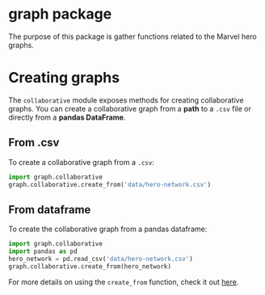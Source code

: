 # graph package
The purpose of this package is gather functions related to the Marvel hero graphs.

# Creating graphs
The `collaborative` module exposes methods for creating collaborative graphs. You can create a collaborative graph
from a **path** to a `.csv` file or directly from a **pandas DataFrame**.

## From .csv
To create a collaborative graph from a `.csv`:
```python
import graph.collaborative
graph.collaborative.create_from('data/hero-network.csv')
```

## From dataframe
To create the collaborative graph from a pandas dataframe:
```python
import graph.collaborative
import pandas as pd
hero_network = pd.read_csv('data/hero-network.csv')
graph.collaborative.create_from(hero_network)
```

For more details on using the `create_from` function, check it out [here](collaborative.py).